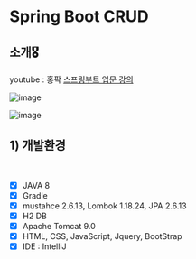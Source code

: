 # Spring Boot CRUD

## 소개🎖️ 
youtube : 홍팍 [스프링부트 입문 강의](https://youtu.be/2IuZs5I5KJg)

![image](https://user-images.githubusercontent.com/93029334/201263306-c656e75c-cbc8-4c44-a1b3-7418bb7f1b2b.png)

![image](https://user-images.githubusercontent.com/93029334/201462844-99aa5df9-431a-475f-9f25-ec9d9267ebd2.png)



## 1) 개발환경
<br>

* [x] JAVA 8
* [x] Gradle 
* [x] mustahce 2.6.13, Lombok 1.18.24, JPA 2.6.13
* [x] H2 DB
* [x] Apache Tomcat 9.0
* [x] HTML, CSS, JavaScript, Jquery, BootStrap
* [x] IDE : IntelliJ 
<br>

